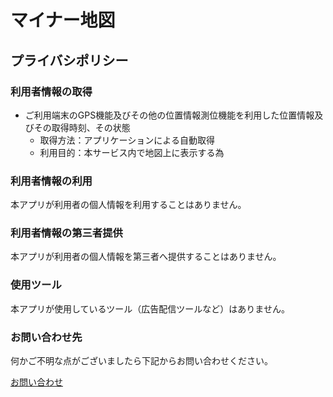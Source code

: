 # マイナー地図

## プライバシポリシー

### 利用者情報の取得

- ご利用端末のGPS機能及びその他の位置情報測位機能を利用した位置情報及びその取得時刻、その状態
  - 取得方法：アプリケーションによる自動取得
  - 利用目的：本サービス内で地図上に表示する為


### 利用者情報の利用
本アプリが利用者の個人情報を利用することはありません。


### 利用者情報の第三者提供
本アプリが利用者の個人情報を第三者へ提供することはありません。


### 使用ツール
本アプリが使用しているツール（広告配信ツールなど）はありません。


### お問い合わせ先
何かご不明な点がございましたら下記からお問い合わせください。

[お問い合わせ](https://docs.google.com/forms/d/1gvsWUOTbp52GkgqdlEG2ENKqE5FSzekGmzOVHd_EhQI)
